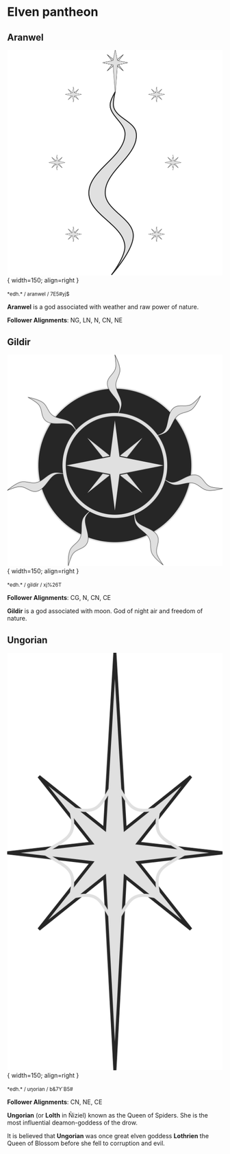 # Elven pantheon

## Aranwel
<!-- aran gwelu -->

![Aranwel symbol](img/aranwel.svg){ width=150; align=right }

<small>
*edh.*  / aranwel / <span class="tengwar-elf-font">7E5#yj$</span>  
</small>

**Aranwel** is a god associated with weather and raw power of nature.

**Follower Alignments**: NG, LN, N, CN, NE

## Gildir

![Gildir symbol](img/gildir.svg){ width=150; align=right }

<small>
*edh.*  / gildir / <span class="tengwar-elf-font">xj%26T</span>  
</small>

**Follower Alignments**: CG, N, CN, CE

**Gildir** is a god associated with moon. God of night air and freedom of nature.

## Ungorian

![Ungorian symbol](img/ungorian.svg){ width=150; align=right }

<small>
*edh.*  / uŋorian / <span class="tengwar-elf-font">b&7Y`B5#</span>  
</small>

**Follower Alignments**: CN, NE, CE

**Ungorian** (or **Lolth** in Ñiziel) known as the Queen of Spiders. She is the most influential deamon-goddess of the drow.

It is believed that **Ungorian** was once great elven goddess **Lothrien** the Queen of Blossom before she fell to corruption and evil.
